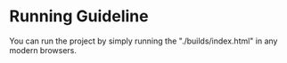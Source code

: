 # Running Guideline
You can run the project by simply running the "./builds/index.html" in any modern browsers.